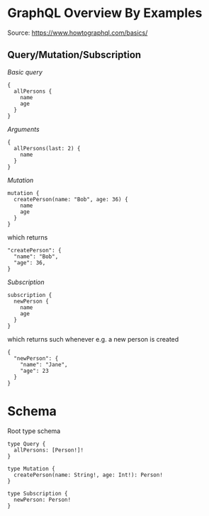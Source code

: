# GraphQL Overview By Examples

Source: https://www.howtographql.com/basics/

## Query/Mutation/Subscription

*Basic query*

```
{
  allPersons {
    name
    age
  }
}
```

*Arguments*
```
{
  allPersons(last: 2) {
    name
  }
}
```

*Mutation*
```
mutation {
  createPerson(name: "Bob", age: 36) {
    name
    age
  }
}
```
which returns
```
"createPerson": {
  "name": "Bob",
  "age": 36,
}
```

*Subscription*
```
subscription {
  newPerson {
    name
    age
  }
}
```
which returns such whenever e.g. a new person is created
```
{
  "newPerson": {
    "name": "Jane",
    "age": 23
  }
}
```

# Schema
Root type schema
```
type Query {
  allPersons: [Person!]!
}

type Mutation {
  createPerson(name: String!, age: Int!): Person!
}

type Subscription {
  newPerson: Person!
}
```
